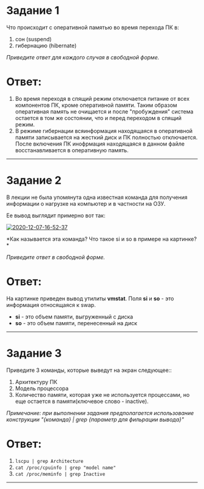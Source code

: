 # Задание 1

Что происходит с оперативной памятью во время перехода ПК в:  
1) сон (suspend)  
2) гибернацию (hibernate)  

*Приведите ответ для каждого случая в свободной форме.*  

# Ответ:
1) Во время переходя в спящий режим отключается питание от всех компонентов ПК, кроме оперативной памяти. Таким образом оперативная память не очищается и после "пробуждения" система остается в том же состоянии, что и перед переходом в спящий режим.
2) В режиме гибернации всяинформация находящаяся в оперативной памяти записывается на жесткий диск и ПК полностью отключается. После включения ПК инофрмация находящаяся в данном файле восстанавливается в оперативную память.

---

# Задание 2

В лекции не была упомянута одна известная команда для получения информации о нагрузке на компьютер и в частности  на ОЗУ.

Ее вывод выглядит примерно вот так:

<a href="https://imgbb.com/"><img src="https://i.ibb.co/7Q16Chb/2020-12-07-16-52-37.png" alt="2020-12-07-16-52-37" border="0"></a>

*Как называется эта команда? Что такое si и so  в примере на картинке? *

*Приведите ответ в свободной форме.*

# Ответ:
На картинке приведен вывод утилиты **vmstat**. Поля **si** и **so** - это информация относящаяся к swap.  
- **si** - это объем памяти, выгруженный с диска  
- **so** - это объем памяти, перенесенный на диск  

---

# Задание 3

Приведите 3 команды, которые выведут на экран следующее::

1) Архитектуру ПК
2) Модель процессора
3) Количество памяти, которая уже не используется процессами, но еще остается в памяти(ключевое слово - inactive).

*Примечание: при выполнении задания предполагается использование конструкции "{команда} | grep {параметр для фильрации вывода}"*

# Ответ:
1) ```lscpu | grep Architecture```  
2) ```cat /proc/cpuinfo | grep "model name"```  
3) ```cat /proc/meminfo | grep Inactive```  

---


